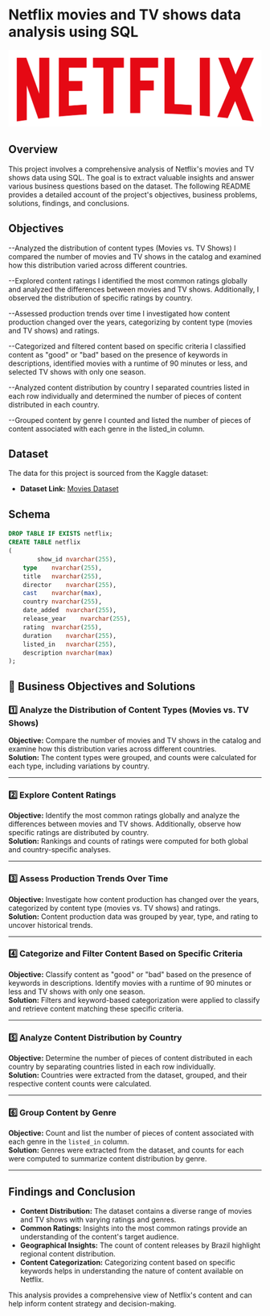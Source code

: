 # Netflix movies and TV shows data analysis using SQL
![Netflix Logo](https://github.com/DannielLisardo/portfolio.netflix/blob/main/logo.png)

## Overview
This project involves a comprehensive analysis of Netflix's movies and TV shows data using SQL. The goal is to extract valuable insights and answer various business questions based on the dataset. The following README provides a detailed account of the project's objectives, business problems, solutions, findings, and conclusions.

## Objectives

--Analyzed the distribution of content types (Movies vs. TV Shows) 
I compared the number of movies and TV shows in the catalog and examined how this distribution varied across different countries.

--Explored content ratings
I identified the most common ratings globally and analyzed the differences between movies and TV shows. Additionally, I observed the distribution of specific ratings by country.

--Assessed production trends over time
I investigated how content production changed over the years, categorizing by content type (movies and TV shows) and ratings.

--Categorized and filtered content based on specific criteria
I classified content as "good" or "bad" based on the presence of keywords in descriptions, identified movies with a runtime of 90 minutes or less, and selected TV shows with only one season.

--Analyzed content distribution by country
I separated countries listed in each row individually and determined the number of pieces of content distributed in each country.

--Grouped content by genre
I counted and listed the number of pieces of content associated with each genre in the listed_in column.

## Dataset

The data for this project is sourced from the Kaggle dataset:

- **Dataset Link:** [Movies Dataset](https://www.kaggle.com/datasets/shivamb/netflix-shows?resource=download)

## Schema

```sql
DROP TABLE IF EXISTS netflix;
CREATE TABLE netflix
(
    	show_id	nvarchar(255),
	type	nvarchar(255),
	title	nvarchar(255),
	director	nvarchar(255),
	cast	nvarchar(max),
	country	nvarchar(255),
	date_added	nvarchar(255),
	release_year	nvarchar(255),
	rating	nvarchar(255),
	duration	nvarchar(255),
	listed_in	nvarchar(255),
	description nvarchar(max)
);
```

## 🎯 Business Objectives and Solutions

### 1️⃣ Analyze the Distribution of Content Types (Movies vs. TV Shows)
**Objective:** Compare the number of movies and TV shows in the catalog and examine how this distribution varies across different countries.  
**Solution:** The content types were grouped, and counts were calculated for each type, including variations by country.

---

### 2️⃣ Explore Content Ratings
**Objective:** Identify the most common ratings globally and analyze the differences between movies and TV shows. Additionally, observe how specific ratings are distributed by country.  
**Solution:** Rankings and counts of ratings were computed for both global and country-specific analyses.

---

### 3️⃣ Assess Production Trends Over Time
**Objective:** Investigate how content production has changed over the years, categorized by content type (movies vs. TV shows) and ratings.  
**Solution:** Content production data was grouped by year, type, and rating to uncover historical trends.

---

### 4️⃣ Categorize and Filter Content Based on Specific Criteria
**Objective:** Classify content as "good" or "bad" based on the presence of keywords in descriptions. Identify movies with a runtime of 90 minutes or less and TV shows with only one season.  
**Solution:** Filters and keyword-based categorization were applied to classify and retrieve content matching these specific criteria.

---

### 5️⃣ Analyze Content Distribution by Country
**Objective:** Determine the number of pieces of content distributed in each country by separating countries listed in each row individually.  
**Solution:** Countries were extracted from the dataset, grouped, and their respective content counts were calculated.

---

### 6️⃣ Group Content by Genre
**Objective:** Count and list the number of pieces of content associated with each genre in the `listed_in` column.  
**Solution:** Genres were extracted from the dataset, and counts for each were computed to summarize content distribution by genre.

---

## Findings and Conclusion

- **Content Distribution:** The dataset contains a diverse range of movies and TV shows with varying ratings and genres.
- **Common Ratings:** Insights into the most common ratings provide an understanding of the content's target audience.
- **Geographical Insights:** The count of content releases by Brazil highlight regional content distribution.
- **Content Categorization:** Categorizing content based on specific keywords helps in understanding the nature of content available on Netflix.

This analysis provides a comprehensive view of Netflix's content and can help inform content strategy and decision-making.





